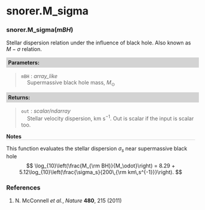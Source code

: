 <script>
window.MathJax = {
  tex: {
    tags: "ams"  // Auto-numbering, AMS based
  }
};
</script>



# snorer.M_sigma


###  snorer.M_sigma(*mBH*)

Stellar dispersion relation under the influence of black hole. Also known
as $M-\sigma$ relation.

**<div style="background-color: lightgrey; padding: 5px; width: 100%;">Parameters:</div>**

> `mBH` : *array_like* <br>&nbsp;&nbsp;&nbsp;&nbsp;Supermassive black hole mass, $M_\odot$



**<div style="background-color: lightgrey; padding: 5px; width: 100%;">Returns:</div>**

> `out` : *scalar/ndarray* <br>&nbsp;&nbsp;&nbsp;&nbsp;Stellar velocity dispersion, km s<sup>−1</sup>. Out is scalar if the input is scalar too.



**<div style="border-bottom: 1px solid lightgray; width: 100%;">Notes</div>**

This function evaluates the stellar dispersion $\sigma_s$ near supermassive black hole
$$
\log_{10}\left(\frac{M_{\rm BH}}{M_\odot}\right)
= 8.29 + 5.12\log_{10}\left(\frac{\sigma_s}{200\,{\rm km\,s^{-1}}}\right).
$$

### References

1.  N. McConnell *et al.*, *Nature* **480**, 215 (2011)
